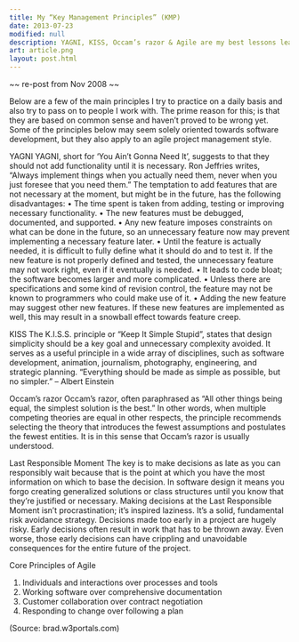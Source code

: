 ```yaml
---
title: My “Key Management Principles” (KMP)
date: 2013-07-23
modified: null
description: YAGNI, KISS, Occam’s razor & Agile are my best lessons learned.
art: article.png
layout: post.html
---
```


~~ re-post from Nov 2008 ~~

Below are a few of the main principles I try to practice on a daily basis and also try to pass on to people I work with. The prime reason for this; is that they are based on common sense and haven’t proved to be wrong yet. Some of the principles below may seem solely oriented towards software development, but they also apply to an agile project management style.

YAGNI
YAGNI, short for ‘You Ain’t Gonna Need It’, suggests to that they should not add functionality until it is necessary. Ron Jeffries writes, “Always implement things when you actually need them, never when you just foresee that you need them.”
The temptation to add features that are not necessary at the moment, but might be in the future, has the following disadvantages:
• The time spent is taken from adding, testing or improving necessary functionality.
• The new features must be debugged, documented, and supported.
• Any new feature imposes constraints on what can be done in the future, so an unnecessary feature now may prevent implementing a necessary feature later.
• Until the feature is actually needed, it is difficult to fully define what it should do and to test it. If the new feature is not properly defined and tested, the unnecessary feature may not work right, even if it eventually is needed.
• It leads to code bloat; the software becomes larger and more complicated.
• Unless there are specifications and some kind of revision control, the feature may not be known to programmers who could make use of it.
• Adding the new feature may suggest other new features. If these new features are implemented as well, this may result in a snowball effect towards feature creep.

KISS
The K.I.S.S. principle or “Keep It Simple Stupid”, states that design simplicity should be a key goal and unnecessary complexity avoided. It serves as a useful principle in a wide array of disciplines, such as software development, animation, journalism, photography, engineering, and strategic planning.
“Everything should be made as simple as possible, but no simpler.” – Albert Einstein

Occam’s razor
Occam’s razor, often paraphrased as “All other things being equal, the simplest solution is the best.” In other words, when multiple competing theories are equal in other respects, the principle recommends selecting the theory that introduces the fewest assumptions and postulates the fewest entities. It is in this sense that Occam’s razor is usually understood.

Last Responsible Moment
The key is to make decisions as late as you can responsibly wait because that is the point at which you have the most information on which to base the decision. In software design it means you forgo creating generalized solutions or class structures until you know that they’re justified or necessary.
Making decisions at the Last Responsible Moment isn’t procrastination; it’s inspired laziness. It’s a solid, fundamental risk avoidance strategy. Decisions made too early in a project are hugely risky. Early decisions often result in work that has to be thrown away. Even worse, those early decisions can have crippling and unavoidable consequences for the entire future of the project.

Core Principles of Agile
1. Individuals and interactions over processes and tools
2. Working software over comprehensive documentation
3. Customer collaboration over contract negotiation
4. Responding to change over following a plan

(Source: brad.w3portals.com)
